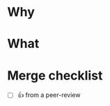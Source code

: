 # Why

# What

<!--
Uncomment this if there is a relevant slack / gdoc link to share
# References

- the-link

-->

# Merge checklist

- [ ] :+1: from a peer-review
